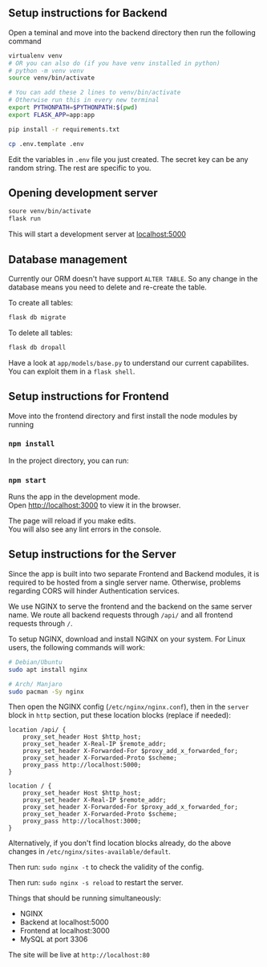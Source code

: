 ## Setup instructions for Backend

Open a teminal and move into the backend directory
then run the following command

```bash
virtualenv venv
# OR you can also do (if you have venv installed in python)
# python -m venv venv
source venv/bin/activate

# You can add these 2 lines to venv/bin/activate
# Otherwise run this in every new terminal
export PYTHONPATH=$PYTHONPATH:$(pwd)
export FLASK_APP=app:app

pip install -r requirements.txt

cp .env.template .env
```

Edit the variables in `.env` file you just created.
The secret key can be any random string.
The rest are specific to you.

## Opening development server

```bash
soure venv/bin/activate
flask run
```

This will start a development server at [localhost:5000](localhost:5000)

## Database management

Currently our ORM doesn't have support `ALTER TABLE`.
So any change in the database means you need to delete and re-create the table.

To create all tables:

```bash
flask db migrate
```

To delete all tables:

```bash
flask db dropall
```

Have a look at `app/models/base.py` to understand our current capabilites.
You can exploit them in a `flask shell`.


## Setup instructions for Frontend

Move into the frontend directory and first install the node modules by running 
### `npm install`


In the project directory, you can run:

### `npm start`

Runs the app in the development mode.\
Open [http://localhost:3000](http://localhost:3000) to view it in the browser.

The page will reload if you make edits.\
You will also see any lint errors in the console.


## Setup instructions for the Server

Since the app is built into two separate Frontend and Backend modules,
it is required to be hosted from a single server name.
Otherwise, problems regarding CORS will hinder Authentication services.

We use NGINX to serve the frontend and the backend on the same server name.
We route all backend requests through `/api/` and all frontend requests through `/`.

To setup NGINX, download and install NGINX on your system.
For Linux users, the following commands will work:

```bash
# Debian/Ubuntu
sudo apt install nginx

# Arch/ Manjaro
sudo pacman -Sy nginx
```

Then open the NGINX config (`/etc/nginx/nginx.conf`),
then in the `server` block in `http` section, put these location blocks (replace if needed):

```nginx
location /api/ {
    proxy_set_header Host $http_host;
    proxy_set_header X-Real-IP $remote_addr;
    proxy_set_header X-Forwarded-For $proxy_add_x_forwarded_for;
    proxy_set_header X-Forwarded-Proto $scheme;
    proxy_pass http://localhost:5000;
}

location / {
    proxy_set_header Host $http_host;
    proxy_set_header X-Real-IP $remote_addr;
    proxy_set_header X-Forwarded-For $proxy_add_x_forwarded_for;
    proxy_set_header X-Forwarded-Proto $scheme;
    proxy_pass http://localhost:3000;
}
```

Alternatively, if you don't find location blocks already, do the above changes in `/etc/nginx/sites-available/default`.

Then run: `sudo nginx -t` to check the validity of the config.

Then run: `sudo nginx -s reload` to restart the server.

Things that should be running simultaneously:

- NGINX
- Backend at localhost:5000
- Frontend at localhost:3000
- MySQL at port 3306

The site will be live at `http://localhost:80`



